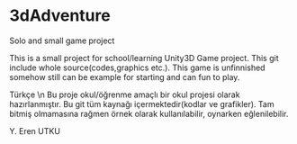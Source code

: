 3dAdventure
===========

Solo and small game project

This is a small project for school/learning Unity3D Game project. This git include whole source(codes,graphics etc.). This game is
unfinnished somehow still can be example for starting and can fun to play.



Türkçe \n
Bu proje okul/öğrenme amaçlı bir okul projesi olarak hazırlanmıştır. Bu git tüm kaynağı içermektedir(kodlar ve grafikler). Tam bitmiş
olmamasına rağmen örnek olarak kullanılabilir, oynarken eğlenilebilir.


Y. Eren UTKU
